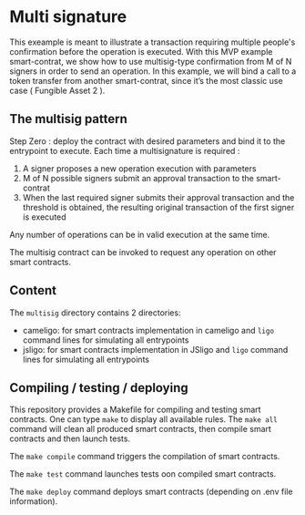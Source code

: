 # Multi signature

This exeample is meant to illustrate a transaction requiring multiple people's confirmation before the operation is executed. With this MVP example smart-contrat, we show how to use multisig-type confirmation from M of N signers in order to send an operation. In this example, we will bind a call to a token transfer from another smart-contrat, since it’s the most classic use case ( Fungible Asset 2 ).

## The multisig pattern

Step Zero : deploy the contract with desired parameters and bind it to the entrypoint to execute. Each time a multisignature is required :

1. A signer proposes a new operation execution with parameters
2. M of N possible signers submit an approval transaction to the smart-contrat
3. When the last required signer submits their approval transaction and the threshold is obtained, the resulting original transaction of the first signer is executed

Any number of operations can be in valid execution at the same time.

The multisig contract can be invoked to request any operation on other smart contracts.

## Content

The `multisig` directory contains 2 directories:
- cameligo: for smart contracts implementation in cameligo and `ligo` command lines for simulating all entrypoints
- jsligo: for smart contracts implementation in JSligo and `ligo` command lines for simulating all entrypoints

## Compiling / testing / deploying

This repository provides a Makefile for compiling and testing smart contracts. One can type `make` to display all available rules. 
The `make all` command will clean all produced smart contracts, then compile smart contracts and then launch tests.

The `make compile` command triggers the compilation of smart contracts.

The `make test` command launches tests oon compiled smart contracts.

The `make deploy` command deploys smart contracts (depending on .env file information).

